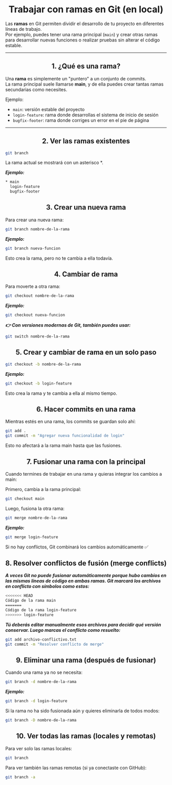 <div align = "center">

# Trabajar con ramas en Git (en local)
</div>

Las **ramas** en Git permiten dividir el desarrollo de tu proyecto en diferentes líneas de trabajo.  
Por ejemplo, puedes tener una rama principal (`main`) y crear otras ramas para desarrollar nuevas funciones o realizar pruebas sin alterar el código estable.

---
<div align = "center">

## 1. ¿Qué es una rama?
</div>

Una **rama** es simplemente un "puntero" a un conjunto de commits.  
La rama principal suele llamarse **main**, y de ella puedes crear tantas ramas secundarias como necesites.

Ejemplo:
- `main`: versión estable del proyecto  
- `login-feature`: rama donde desarrollas el sistema de inicio de sesión  
- `bugfix-footer`: rama donde corriges un error en el pie de página  

---
<div align = "center">

## 2. Ver las ramas existentes
</div>

```bash
git branch
```

La rama actual se mostrará con un asterisco *.

***Ejemplo:***
```bash
* main
  login-feature
  bugfix-footer
```
<div align = "center">

## 3. Crear una nueva rama
</div>

Para crear una nueva rama:
```bash
git branch nombre-de-la-rama
```
***Ejemplo:***
```bash
git branch nueva-funcion
```
Esto crea la rama, pero no te cambia a ella todavía.
<div align = "center">

## 4. Cambiar de rama
</div>

Para moverte a otra rama:
```bash
git checkout nombre-de-la-rama
```
***Ejemplo:***
```bash
git checkout nueva-funcion
```
***👉 Con versiones modernas de Git, también puedes usar:***
```bash
git switch nombre-de-la-rama
```
<div align = "center">

## 5. Crear y cambiar de rama en un solo paso
</div>

```bash
git checkout -b nombre-de-la-rama
```
***Ejemplo:***
```bash
git checkout -b login-feature
```
Esto crea la rama y te cambia a ella al mismo tiempo.
<div align = "center">

## 6. Hacer commits en una rama
</div>

Mientras estés en una rama, los commits se guardan solo ahí:
```bash
git add .
git commit -m "Agregar nueva funcionalidad de login"
```
Esto no afectará a la rama main hasta que las fusiones.
<div align = "center">

## 7. Fusionar una rama con la principal
</div>

Cuando termines de trabajar en una rama y quieras integrar los cambios a main:

Primero, cambia a la rama principal:
```bash
git checkout main
```
Luego, fusiona la otra rama:
```bash
git merge nombre-de-la-rama
```
***Ejemplo:***
```bash
git merge login-feature
```
Si no hay conflictos, Git combinará los cambios automáticamente ✅
<div align = "center">

## 8. Resolver conflictos de fusión (merge conflicts)
</div>

***A veces Git no puede fusionar automáticamente porque hubo cambios en las mismas líneas de código en ambas ramas.
Git marcará los archivos en conflicto con símbolos como estos:***

```bash
<<<<<<< HEAD
Código de la rama main
=======
Código de la rama login-feature
>>>>>>> login-feature
```

***Tú deberás editar manualmente esos archivos para decidir qué versión conservar.
Luego marcas el conflicto como resuelto:***
```bash
git add archivo-conflictivo.txt
git commit -m "Resolver conflicto de merge"
```
<div align = "center">

## 9. Eliminar una rama (después de fusionar)
</div>

Cuando una rama ya no se necesita:
```bash
git branch -d nombre-de-la-rama
```
***Ejemplo:***
```bash
git branch -d login-feature
```

Si la rama no ha sido fusionada aún y quieres eliminarla de todos modos:
```bash
git branch -D nombre-de-la-rama
```
<div align = "center">

## 10. Ver todas las ramas (locales y remotas)
</div>

Para ver solo las ramas locales:
```bash
git branch
```

Para ver también las ramas remotas (si ya conectaste con GitHub):
```bash
git branch -a
```
